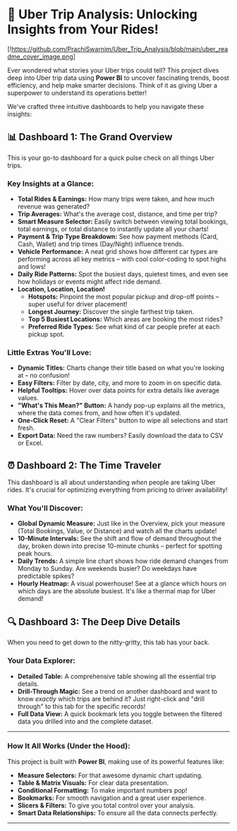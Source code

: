 # 🚀 Uber Trip Analysis: Unlocking Insights from Your Rides\!

[!https://github.com/PrachiSwarnim/Uber_Trip_Analysis/blob/main/uber_readme_cover_image.png]

Ever wondered what stories your Uber trips could tell? This project dives deep into Uber trip data using **Power BI** to uncover fascinating trends, boost efficiency, and help make smarter decisions. Think of it as giving Uber a superpower to understand its operations better\!

We've crafted three intuitive dashboards to help you navigate these insights:

## 📊 Dashboard 1: The Grand Overview

This is your go-to dashboard for a quick pulse check on all things Uber trips.

### Key Insights at a Glance:

  * **Total Rides & Earnings:** How many trips were taken, and how much revenue was generated?
  * **Trip Averages:** What's the average cost, distance, and time per trip?
  * **Smart Measure Selector:** Easily switch between viewing total bookings, total earnings, or total distance to instantly update all your charts\!
  * **Payment & Trip Type Breakdown:** See how payment methods (Card, Cash, Wallet) and trip times (Day/Night) influence trends.
  * **Vehicle Performance:** A neat grid shows how different car types are performing across all key metrics – with cool color-coding to spot highs and lows\!
  * **Daily Ride Patterns:** Spot the busiest days, quietest times, and even see how holidays or events might affect ride demand.
  * **Location, Location, Location\!**
      * **Hotspots:** Pinpoint the most popular pickup and drop-off points – super useful for driver placement\!
      * **Longest Journey:** Discover the single farthest trip taken.
      * **Top 5 Busiest Locations:** Which areas are booking the most rides?
      * **Preferred Ride Types:** See what kind of car people prefer at each pickup spot.

### Little Extras You'll Love:

  * **Dynamic Titles:** Charts change their title based on what you're looking at – no confusion\!
  * **Easy Filters:** Filter by date, city, and more to zoom in on specific data.
  * **Helpful Tooltips:** Hover over data points for extra details like average values.
  * **"What's This Mean?" Button:** A handy pop-up explains all the metrics, where the data comes from, and how often it's updated.
  * **One-Click Reset:** A "Clear Filters" button to wipe all selections and start fresh.
  * **Export Data:** Need the raw numbers? Easily download the data to CSV or Excel.

## ⏰ Dashboard 2: The Time Traveler

This dashboard is all about understanding *when* people are taking Uber rides. It's crucial for optimizing everything from pricing to driver availability\!

### What You'll Discover:

  * **Global Dynamic Measure:** Just like in the Overview, pick your measure (Total Bookings, Value, or Distance) and watch all the charts update\!
  * **10-Minute Intervals:** See the shift and flow of demand throughout the day, broken down into precise 10-minute chunks – perfect for spotting peak hours.
  * **Daily Trends:** A simple line chart shows how ride demand changes from Monday to Sunday. Are weekends busier? Do weekdays have predictable spikes?
  * **Hourly Heatmap:** A visual powerhouse\! See at a glance which hours on which days are the absolute busiest. It's like a thermal map for Uber demand\!

## 🔍 Dashboard 3: The Deep Dive Details

When you need to get down to the nitty-gritty, this tab has your back.

### Your Data Explorer:

  * **Detailed Table:** A comprehensive table showing all the essential trip details.
  * **Drill-Through Magic:** See a trend on another dashboard and want to know *exactly* which trips are behind it? Just right-click and "drill through" to this tab for the specific records\!
  * **Full Data View:** A quick bookmark lets you toggle between the filtered data you drilled into and the complete dataset.

-----

### How It All Works (Under the Hood):

This project is built with **Power BI**, making use of its powerful features like:

  * **Measure Selectors:** For that awesome dynamic chart updating.
  * **Table & Matrix Visuals:** For clear data presentation.
  * **Conditional Formatting:** To make important numbers pop\!
  * **Bookmarks:** For smooth navigation and a great user experience.
  * **Slicers & Filters:** To give you total control over your analysis.
  * **Smart Data Relationships:** To ensure all the data connects perfectly.

-----
